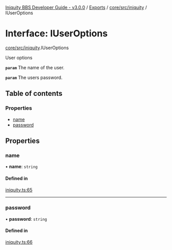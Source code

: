 [Iniquity BBS Developer Guide - v3.0.0](../README.md) / [Exports](../modules.md) / [core/src/iniquity](../modules/core_src_iniquity.md) / IUserOptions

# Interface: IUserOptions

[core/src/iniquity](../modules/core_src_iniquity.md).IUserOptions

User options

**`param`** The name of the user.

**`param`** The users password.

## Table of contents

### Properties

- [name](core_src_iniquity.IUserOptions.md#name)
- [password](core_src_iniquity.IUserOptions.md#password)

## Properties

### name

• **name**: `string`

#### Defined in

[iniquity.ts:65](https://github.com/iniquitybbs/iniquity/blob/03d7ad1/packages/core/src/iniquity.ts#L65)

___

### password

• **password**: `string`

#### Defined in

[iniquity.ts:66](https://github.com/iniquitybbs/iniquity/blob/03d7ad1/packages/core/src/iniquity.ts#L66)
